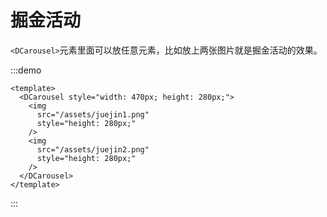 # 掘金活动

`<DCarousel>`元素里面可以放任意元素，比如放上两张图片就是掘金活动的效果。

:::demo

```vue
<template>
  <DCarousel style="width: 470px; height: 280px;">
    <img
      src="/assets/juejin1.png"
      style="height: 280px;"
    />
    <img
      src="/assets/juejin2.png"
      style="height: 280px;"
    />
  </DCarousel>
</template>
```

:::
